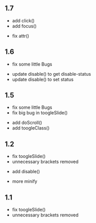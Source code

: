 ## 1.7
+ add click()
+ add focus()
- fix attr()

## 1.6
- fix some little Bugs
+ update disable() to get disable-status
+ update disable() to set status

## 1.5
- fix some little Bugs
- fix big bug in toogleSlide()
+ add doScroll()
+ add toogleClass()

## 1.2
- fix toogleSlide()
- unnecessary brackets removed
+ add disable()
* more minify

## 1.1
- fix toogleSlide()
- unnecessary brackets removed
